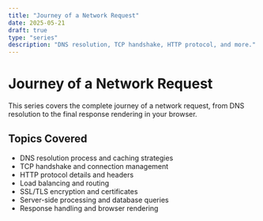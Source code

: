 ```yaml
---
title: "Journey of a Network Request"
date: 2025-05-21
draft: true
type: "series"
description: "DNS resolution, TCP handshake, HTTP protocol, and more."
---
```


# Journey of a Network Request

This series covers the complete journey of a network request, from DNS resolution to the final response rendering in your browser.

## Topics Covered

- DNS resolution process and caching strategies
- TCP handshake and connection management
- HTTP protocol details and headers
- Load balancing and routing
- SSL/TLS encryption and certificates
- Server-side processing and database queries
- Response handling and browser rendering